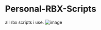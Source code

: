 # Personal-RBX-Scripts
all rbx scripts i use.
![image](https://user-images.githubusercontent.com/91796274/141485838-b0fcde9d-6d42-455a-b93b-7009094f93ac.png)

